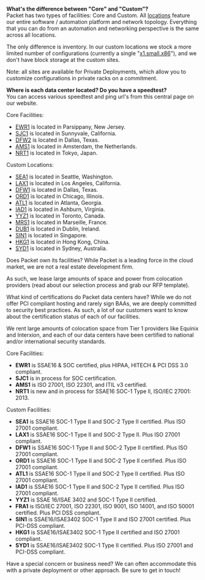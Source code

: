 **What's the difference between "Core" and "Custom"?**  
Packet has two types of facilities: Core and Custom. All [locations](https://www.packet.com/locations/) feature our entire software / automation platform and network topology. Everything that you can do from an automation and networking perspective is the same across all locations.

The only difference is inventory. In our custom locations we stock a more limited number of configurations (currently a single "[x1.small.x86](https://www.packet.com/cloud/servers/x1-small/)"), and we don't have block storage at the custom sites.

Note: all sites are available for Private Deployments, which allow you to customize configurations in private racks on a commitment.   


**Where is each data center located? Do you have a speedtest?**  
You can access various speedtest and ping url's from this central page on our website.

Core Facilities:  
* [EWR1](https://www.packet.com/locations/new-york-metro/) is located in Parsippany, New Jersey.
* [SJC1](https://www.packet.com/locations/silicon-valley/) is located in Sunnyvale, California.
* [DFW2](https://www.packet.com/locations/dallas-core/) is located in Dallas, Texas.
* [AMS1](https://www.packet.com/locations/amsterdam/) is located in Amsterdam, the Netherlands.
* [NRT1](https://www.packet.com/locations/tokyo/) is located in Tokyo, Japan.

Custom Locations:
* [SEA1](https://www.packet.com/locations/seattle/) is located in Seattle, Washington.
* [LAX1](https://www.packet.com/locations/los-angeles/) is located in Los Angeles, California.
* [DFW1](https://www.packet.com/locations/dallas/) is located in Dallas, Texas.
* [ORD1](https://www.packet.com/locations/chicago/) is located in Chicago, Illinois.
* [ATL1](https://www.packet.com/locations/atlanta/) is located in Atlanta, Georgia.
* [IAD1](https://www.packet.com/locations/ashburn/) is located in Ashburn, Virginia.
* [YYZ1](https://www.packet.com/locations/toronto/) is located in Toronto, Canada.
* [MRS1](https://www.packet.com/locations/marseille/) is located in Marseille, France.
* [DUB1](https://www.packet.com/locations/dublin/) is located in Dublin, Ireland.
* [SIN1](https://www.packet.com/locations/singapore/) is located in Singapore.
* [HKG1](https://www.packet.com/locations/hong-kong/) is located in Hong Kong, China.
* [SYD1](https://www.packet.com/locations/sydney/) is located in Sydney, Australia.


Does Packet own its facilities?
While Packet is a leading force in the cloud market, we are not a real estate development firm.  

As such, we lease large amounts of space and power from colocation providers (read about our selection process and grab our RFP template).  



What kind of certifications do Packet data centers have?
While we do not offer PCI compliant hosting and rarely sign BAAs, we are deeply committed to security best practices. As such, a lot of our customers want to know about the certification status of each of our facilities.   

We rent large amounts of colocation space from Tier 1 providers like Equinix and Interxion, and each of our data centers have been certified to national and/or international security standards.

Core Facilities:
* __EWR1__ is SSAE16 & SOC certified, plus HIPAA, HITECH & PCI DSS 3.0 compliant.
* __SJC1__ is in process for SOC certification.
* __AMS1__ is ISO 27001, ISO 22301, and ITIL v3 certified.
* __NRT1__ is new and in process for SSAE16 SOC-1 Type ll, ISO/IEC 27001: 2013.

Custom Facilities:
* __SEA1__ is SSAE16 SOC-1 Type II and SOC-2 Type II certified. Plus ISO 27001 compliant.
* __LAX1__ is SSAE16 SOC-1 Type II and SOC-2 Type II. Plus ISO 27001 compliant.
* __DFW1__ is SSAE16 SOC-1 Type II and SOC-2 Type II certified. Plus ISO 27001 compliant.
* __ORD1__ is SSAE16 SOC-1 Type II and SOC-2 Type II certified. Plus ISO 27001 compliant.  
* __ATL1__ is SSAE16 SOC-1 Type II and SOC-2 Type II certified. Plus ISO 27001 compliant.  
* __IAD1__ is SSAE16 SOC-1 Type II and SOC-2 Type II certified. Plus ISO 27001 compliant.
* __YYZ1__ is SSAE 16/ISAE 3402 and SOC-1 Type II certified.  
* __FRA1__ is ISO/IEC 27001, ISO 22301, ISO 9001, ISO 14001, and ISO 50001 certified. Plus PCI DSS compliant.
* __SIN1__ is SSAE16/ISAE3402 SOC-1 Type II and ISO 27001 certified. Plus PCI-DSS compliant.  
* __HKG1__ is SSAE16/ISAE3402 SOC-1 Type II certified and ISO 27001 compliant.
* __SYD1__ is SSAE16/ISAE3402 SOC-1 Type II certified. Plus ISO 27001 and PCI-DSS compliant.

Have a special concern or business need? We can often accommodate this with a private deployment or other approach. Be sure to get in touch!
